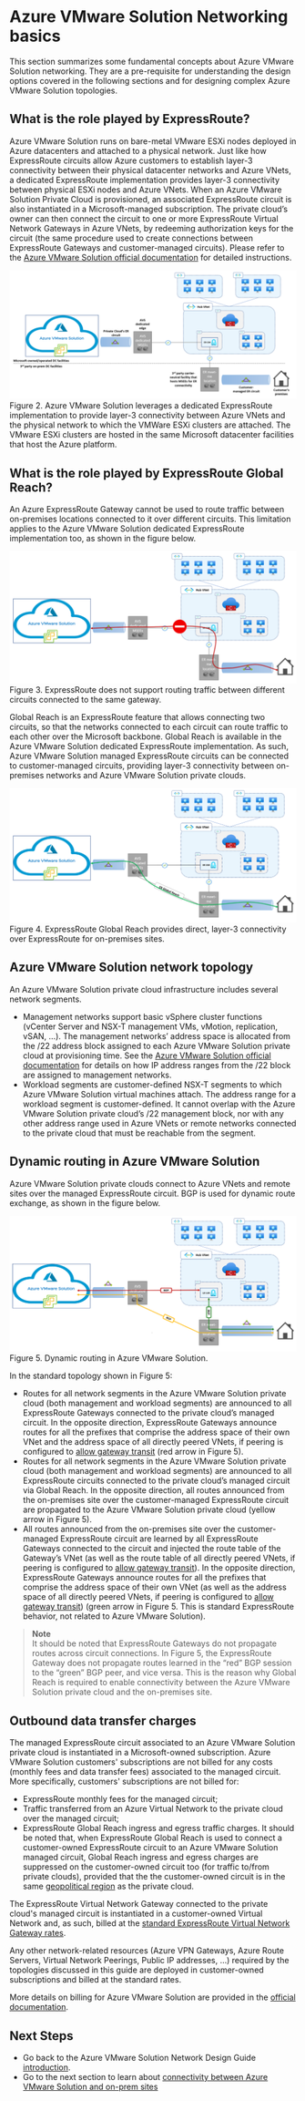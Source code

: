 # Azure VMware Solution Networking basics
This section summarizes some fundamental concepts about Azure VMware Solution networking. They are a pre-requisite for understanding the design options covered in the following sections and for designing complex Azure VMware Solution topologies.

## What is the role played by ExpressRoute?
Azure VMware Solution runs on bare-metal VMware ESXi nodes deployed in Azure datacenters and attached to a physical network. Just like how ExpressRoute circuits allow Azure customers to establish layer-3 connectivity between their physical datacenter networks and Azure VNets, a dedicated ExpressRoute implementation provides layer-3 connectivity between physical ESXi nodes and Azure VNets. 
When an Azure VMware Solution Private Cloud is provisioned, an associated ExpressRoute circuit is also instantiated in a Microsoft-managed subscription. The private cloud’s owner can then connect the circuit to one or more ExpressRoute Virtual Network Gateways in Azure VNets, by redeeming authorization keys for the circuit (the same procedure used to create connections between ExpressRoute Gateways and customer-managed circuits). Please refer to the [Azure VMware Solution official documentation](https://learn.microsoft.com/azure/azure-vmware/deploy-azure-vmware-solution?tabs=azure-portal#connect-to-azure-virtual-network-with-expressroute ) for detailed instructions.
 
![figure2](media/figure2.png) 
Figure 2. Azure VMware Solution leverages a dedicated ExpressRoute implementation to provide layer-3 connectivity between Azure VNets and the physical network to which the VMWare ESXi clusters are attached. The VMware ESXi clusters are hosted in the same Microsoft datacenter facilities that host the Azure platform.

## What is the role played by ExpressRoute Global Reach?
An Azure ExpressRoute Gateway cannot be used to route traffic between on-premises locations connected to it over different circuits. This limitation applies to the Azure VMware Solution dedicated ExpressRoute implementation too, as shown in the figure below.
 
![figure3](media/figure3.png) 
Figure 3. ExpressRoute does not support routing traffic between different circuits connected to the same gateway.

Global Reach is an ExpressRoute feature that allows connecting two circuits, so that the networks connected to each circuit can route traffic to each other over the Microsoft backbone. Global Reach is available in the Azure VMware Solution dedicated ExpressRoute implementation. As such, Azure VMware Solution managed ExpressRoute circuits can be connected to customer-managed circuits, providing layer-3 connectivity between on-premises networks and Azure VMware Solution private clouds.
 
![figure4](media/figure4.png) 
Figure 4. ExpressRoute Global Reach provides direct, layer-3 connectivity over ExpressRoute for on-premises sites.

## Azure VMware Solution network topology
An Azure VMware Solution private cloud infrastructure includes several network segments. 
- Management networks support  basic vSphere cluster functions (vCenter Server and NSX-T management VMs, vMotion, replication, vSAN, …). The management networks’ address space is allocated from the /22 address block assigned to each Azure VMware Solution private cloud at provisioning time. See the [Azure VMware Solution official documentation](https://learn.microsoft.com/azure/azure-vmware/tutorial-network-checklist#routing-and-subnet-considerations) for details on how IP address ranges from the /22 block are assigned to management networks. 
- Workload segments are customer-defined NSX-T segments to which Azure VMware Solution virtual machines attach. The address range for a workload segment is customer-defined. It cannot overlap with the Azure VMware Solution private cloud’s /22 management block, nor with any other address range used in Azure VNets or remote networks connected to the private cloud that must be reachable from the segment. 

## Dynamic routing in Azure VMware Solution
Azure VMware Solution private clouds connect to Azure VNets and remote sites over the managed ExpressRoute circuit. BGP is used for dynamic route exchange, as shown in the figure below.
 
![figure5](media/figure5.png) 
Figure 5. Dynamic routing in Azure VMware Solution.

In the standard topology shown in Figure 5:
- Routes for all network segments in the Azure VMware Solution private cloud (both management and workload segments) are announced to all ExpressRoute Gateways connected to the private cloud’s managed circuit. In the opposite direction, ExpressRoute Gateways announce routes for all the prefixes that comprise the address space of their own VNet and the address space of all directly peered VNets, if peering is configured to [allow gateway transit](https://learn.microsoft.com/azure/virtual-network/virtual-network-peering-overview#gateways-and-on-premises-connectivity) (red arrow in Figure 5). 
- Routes for all network segments in the Azure VMware Solution private cloud (both management and workload segments) are announced to all ExpressRoute circuits connected to the private cloud’s managed circuit via Global Reach. In the opposite direction, all routes announced from the on-premises site over the customer-managed ExpressRoute circuit are propagated to the Azure VMware Solution private cloud (yellow arrow in Figure 5).
- All routes announced from the on-premises site over the customer-managed ExpressRoute circuit are learned by all ExpressRoute Gateways connected to the circuit and injected the route table of the Gateway’s VNet (as well as the route table of all directly peered VNets, if peering is configured to [allow gateway transit](https://learn.microsoft.com/azure/virtual-network/virtual-network-peering-overview#gateways-and-on-premises-connectivity)). In the opposite direction, ExpressRoute Gateways announce routes for all the prefixes that comprise the address space of their own VNet (as well as the address space of all directly peered VNets, if peering is configured to [allow gateway transit](https://learn.microsoft.com/azure/virtual-network/virtual-network-peering-overview#gateways-and-on-premises-connectivity)) (green arrow in Figure 5. This is standard ExpressRoute behavior, not related to Azure VMware Solution). 

> **Note** <br>
> It should be noted that ExpressRoute Gateways do not propagate routes across circuit connections. In Figure 5, the ExpressRoute Gateway does not propagate routes learned in the “red” BGP session to the “green” BGP peer, and vice versa. This is the reason why Global Reach is required to enable connectivity between the Azure VMware Solution private cloud and the on-premises site.

## Outbound data transfer charges
The managed ExpressRoute circuit associated to an Azure VMware Solution private cloud is instantiated in a Microsoft-owned subscription. Azure VMware Solution customers' subscriptions are not billed for any costs (monthly fees and data transfer fees) associated to the managed circuit. More specifically, customers' subscriptions are not billed for:
- ExpressRoute monthly fees for the managed circuit;
- Traffic transferred from an Azure Virtual Network to the private cloud over the managed circuit;
- ExpressRoute Global Reach ingress and egress traffic charges. It should be noted that, when ExpressRoute Global Reach is used to connect a customer-owned ExpressRoute circuit to an Azure VMware Solution managed circuit, Global Reach ingress and egress charges are suppressed on the customer-owned circuit too (for traffic to/from private clouds), provided that the the customer-owned circuit is in the same [geopolitical region](https://learn.microsoft.com/azure/expressroute/expressroute-locations#locations) as the private cloud.

The ExpressRoute Virtual Network Gateway connected to the private cloud's managed circuit is instantiated in a customer-owned Virtual Network and, as such, billed at the [standard ExpressRoute Virtual Network Gateway rates](https://azure.microsoft.com/pricing/details/expressroute/). 

Any other network-related resources (Azure VPN Gateways, Azure Route Servers, Virtual Network Peerings, Public IP addresses, ...) required by the topologies discussed in this guide are deployed in customer-owned subscriptions and billed at the standard rates.  

More details on billing for Azure VMware Solution are provided in the [official documentation](https://learn.microsoft.com/azure/azure-vmware/faq#billing).

## Next Steps
- Go back to the Azure VMware Solution Network Design Guide [introduction](readme.md).
- Go to the next section to learn about [connectivity between Azure VMware Solution and on-prem sites](onprem-connectivity.md) 
